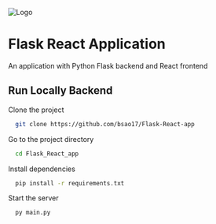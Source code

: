 
![Logo](https://dev-to-uploads.s3.amazonaws.com/uploads/articles/th5xamgrr6se0x5ro4g6.png)


# Flask React Application

An application with Python Flask backend and React frontend


## Run Locally Backend

Clone the project

```bash
  git clone https://github.com/bsao17/Flask-React-app
```

Go to the project directory

```bash
  cd Flask_React_app
```

Install dependencies

```bash
  pip install -r requirements.txt
```

Start the server

```bash
  py main.py
```

